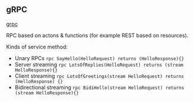 gRPC
-

[grpc](https://grpc.io/docs)

RPC based on actons & functions (for example REST based on resources).

Kinds of service method:
* Unary RPCs
  `rpc SayHello(HelloRequest) returns (HelloResponse){}`
* Server streaming
  `rpc LotsOfReplies(HelloRequest) returns (stream HelloResponse){}`
* Client streaming
  `rpc LotsOfGreetings(stream HelloRequest) returns (HelloResponse) {}`
* Bidirectional streaming
  `rpc BidiHello(stream HelloRequest) returns (stream HelloResponse){}`
